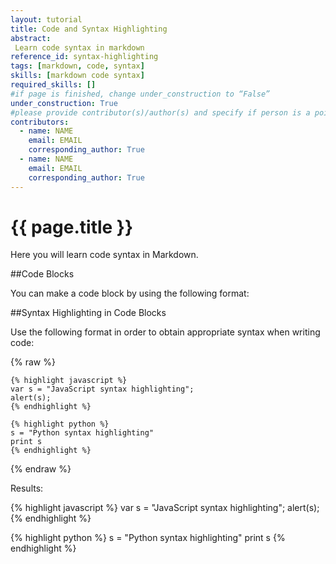 ```yaml
---
layout: tutorial
title: Code and Syntax Highlighting
abstract:
 Learn code syntax in markdown
reference_id: syntax-highlighting
tags: [markdown, code, syntax]
skills: [markdown code syntax]
required_skills: []
#if page is finished, change under_construction to “False”
under_construction: True
#please provide contributor(s)/author(s) and specify if person is a point of contact (default is "True")
contributors:
  - name: NAME
    email: EMAIL
    corresponding_author: True
  - name: NAME
    email: EMAIL
    corresponding_author: True
---
```


# {{ page.title }}

Here you will learn code syntax in Markdown.

##Code Blocks

You can make a code block by using the following format:

##Syntax Highlighting in Code Blocks

Use the following format in order to obtain appropriate syntax when writing code:

{% raw %}

	{% highlight javascript %}  
	var s = "JavaScript syntax highlighting";  
	alert(s);  
	{% endhighlight %}

	{% highlight python %}  
	s = "Python syntax highlighting"  
	print s  
	{% endhighlight %}

{% endraw %}

Results:

{% highlight javascript %}
var s = "JavaScript syntax highlighting";
alert(s);
{% endhighlight %}

{% highlight python %} 
s = "Python syntax highlighting" 
print s 
{% endhighlight %}  
